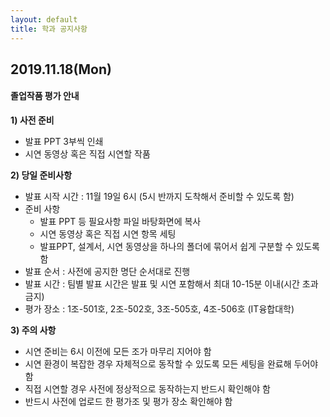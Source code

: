 ```yaml
---
layout: default
title: 학과 공지사항
---
```


## 2019.11.18(Mon)
#### 졸업작품 평가 안내

**1) 사전 준비**
  * 발표 PPT 3부씩 인쇄
  * 시연 동영상 혹은 직접 시연할 작품

**2) 당일 준비사항**
  * 발표 시작 시간 : 11월 19일 6시 (5시 반까지 도착해서 준비할 수 있도록 함)
  * 준비 사항
     - 발표 PPT 등 필요사항 파일 바탕화면에 복사
     - 시연 동영상 혹은 직접 시연 항목 세팅
     - 발표PPT, 설계서, 시연 동영상을 하나의 폴더에 묶어서 쉽게 구분할 수 있도록 함
  *  발표 순서 : 사전에 공지한 명단 순서대로 진행
  * 발표 시간 : 팀별 발표 시간은 발표 및 시연 포함해서 최대 10-15분 이내(시간 초과 금지)
  * 평가 장소 : 1조-501호, 2조-502호, 3조-505호, 4조-506호 (IT융합대학)

**3) 주의 사항**
  * 시연 준비는 6시 이전에 모든 조가 마무리 지어야 함
  * 시연 환경이 복잡한 경우 자체적으로 동작할 수 있도록 모든 세팅을 완료해 두어야 함
  * 직접 시연할 경우 사전에 정상적으로 동작하는지 반드시 확인해야 함
  * 반드시 사전에 업로드 한 평가조 및 평가 장소 확인해야 함 

